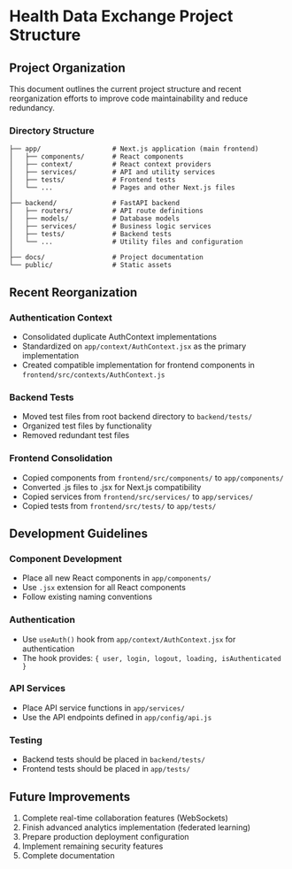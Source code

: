 # Health Data Exchange Project Structure

## Project Organization

This document outlines the current project structure and recent reorganization efforts to improve code maintainability and reduce redundancy.

### Directory Structure

```
├── app/                  # Next.js application (main frontend)
│   ├── components/       # React components
│   ├── context/          # React context providers
│   ├── services/         # API and utility services
│   ├── tests/            # Frontend tests
│   └── ...               # Pages and other Next.js files
│
├── backend/              # FastAPI backend
│   ├── routers/          # API route definitions
│   ├── models/           # Database models
│   ├── services/         # Business logic services
│   ├── tests/            # Backend tests
│   └── ...               # Utility files and configuration
│
├── docs/                 # Project documentation
└── public/               # Static assets
```

## Recent Reorganization

### Authentication Context

- Consolidated duplicate AuthContext implementations
- Standardized on `app/context/AuthContext.jsx` as the primary implementation
- Created compatible implementation for frontend components in `frontend/src/contexts/AuthContext.js`

### Backend Tests

- Moved test files from root backend directory to `backend/tests/`
- Organized test files by functionality
- Removed redundant test files

### Frontend Consolidation

- Copied components from `frontend/src/components/` to `app/components/`
- Converted .js files to .jsx for Next.js compatibility
- Copied services from `frontend/src/services/` to `app/services/`
- Copied tests from `frontend/src/tests/` to `app/tests/`

## Development Guidelines

### Component Development

- Place all new React components in `app/components/`
- Use `.jsx` extension for all React components
- Follow existing naming conventions

### Authentication

- Use `useAuth()` hook from `app/context/AuthContext.jsx` for authentication
- The hook provides: `{ user, login, logout, loading, isAuthenticated }`

### API Services

- Place API service functions in `app/services/`
- Use the API endpoints defined in `app/config/api.js`

### Testing

- Backend tests should be placed in `backend/tests/`
- Frontend tests should be placed in `app/tests/`

## Future Improvements

1. Complete real-time collaboration features (WebSockets)
2. Finish advanced analytics implementation (federated learning)
3. Prepare production deployment configuration
4. Implement remaining security features
5. Complete documentation